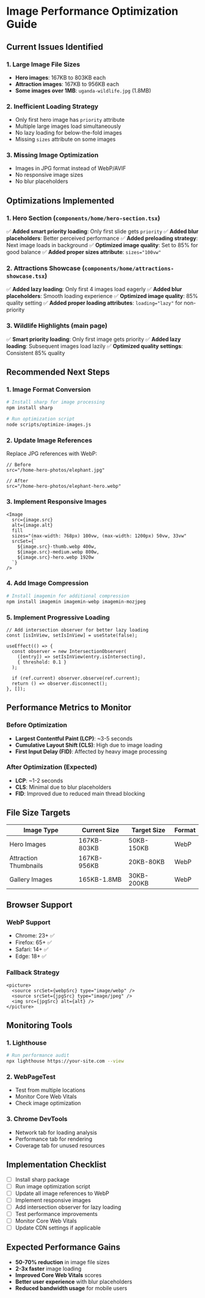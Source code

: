 # Image Performance Optimization Guide

## Current Issues Identified

### 1. Large Image File Sizes
- **Hero images**: 167KB to 803KB each
- **Attraction images**: 167KB to 956KB each  
- **Some images over 1MB**: `uganda-wildlife.jpg` (1.8MB)

### 2. Inefficient Loading Strategy
- Only first hero image has `priority` attribute
- Multiple large images load simultaneously
- No lazy loading for below-the-fold images
- Missing `sizes` attribute on some images

### 3. Missing Image Optimization
- Images in JPG format instead of WebP/AVIF
- No responsive image sizes
- No blur placeholders

## Optimizations Implemented

### 1. Hero Section (`components/home/hero-section.tsx`)
✅ **Added smart priority loading**: Only first slide gets `priority`
✅ **Added blur placeholders**: Better perceived performance
✅ **Added preloading strategy**: Next image loads in background
✅ **Optimized image quality**: Set to 85% for good balance
✅ **Added proper sizes attribute**: `sizes="100vw"`

### 2. Attractions Showcase (`components/home/attractions-showcase.tsx`)
✅ **Added lazy loading**: Only first 4 images load eagerly
✅ **Added blur placeholders**: Smooth loading experience
✅ **Optimized image quality**: 85% quality setting
✅ **Added proper loading attributes**: `loading="lazy"` for non-priority

### 3. Wildlife Highlights (main page)
✅ **Smart priority loading**: Only first image gets priority
✅ **Added lazy loading**: Subsequent images load lazily
✅ **Optimized quality settings**: Consistent 85% quality

## Recommended Next Steps

### 1. Image Format Conversion
```bash
# Install sharp for image processing
npm install sharp

# Run optimization script
node scripts/optimize-images.js
```

### 2. Update Image References
Replace JPG references with WebP:
```tsx
// Before
src="/home-hero-photos/elephant.jpg"

// After  
src="/home-hero-photos/elephant-hero.webp"
```

### 3. Implement Responsive Images
```tsx
<Image
  src={image.src}
  alt={image.alt}
  fill
  sizes="(max-width: 768px) 100vw, (max-width: 1200px) 50vw, 33vw"
  srcSet={`
    ${image.src}-thumb.webp 400w,
    ${image.src}-medium.webp 800w,
    ${image.src}-hero.webp 1920w
  `}
/>
```

### 4. Add Image Compression
```bash
# Install imagemin for additional compression
npm install imagemin imagemin-webp imagemin-mozjpeg
```

### 5. Implement Progressive Loading
```tsx
// Add intersection observer for better lazy loading
const [isInView, setIsInView] = useState(false);

useEffect(() => {
  const observer = new IntersectionObserver(
    ([entry]) => setIsInView(entry.isIntersecting),
    { threshold: 0.1 }
  );
  
  if (ref.current) observer.observe(ref.current);
  return () => observer.disconnect();
}, []);
```

## Performance Metrics to Monitor

### Before Optimization
- **Largest Contentful Paint (LCP)**: ~3-5 seconds
- **Cumulative Layout Shift (CLS)**: High due to image loading
- **First Input Delay (FID)**: Affected by heavy image processing

### After Optimization (Expected)
- **LCP**: ~1-2 seconds
- **CLS**: Minimal due to blur placeholders
- **FID**: Improved due to reduced main thread blocking

## File Size Targets

| Image Type | Current Size | Target Size | Format |
|------------|--------------|-------------|---------|
| Hero Images | 167KB-803KB | 50KB-150KB | WebP |
| Attraction Thumbnails | 167KB-956KB | 20KB-80KB | WebP |
| Gallery Images | 165KB-1.8MB | 30KB-200KB | WebP |

## Browser Support

### WebP Support
- Chrome: 23+ ✅
- Firefox: 65+ ✅  
- Safari: 14+ ✅
- Edge: 18+ ✅

### Fallback Strategy
```tsx
<picture>
  <source srcSet={webpSrc} type="image/webp" />
  <source srcSet={jpgSrc} type="image/jpeg" />
  <img src={jpgSrc} alt={alt} />
</picture>
```

## Monitoring Tools

### 1. Lighthouse
```bash
# Run performance audit
npx lighthouse https://your-site.com --view
```

### 2. WebPageTest
- Test from multiple locations
- Monitor Core Web Vitals
- Check image optimization

### 3. Chrome DevTools
- Network tab for loading analysis
- Performance tab for rendering
- Coverage tab for unused resources

## Implementation Checklist

- [ ] Install sharp package
- [ ] Run image optimization script
- [ ] Update all image references to WebP
- [ ] Implement responsive images
- [ ] Add intersection observer for lazy loading
- [ ] Test performance improvements
- [ ] Monitor Core Web Vitals
- [ ] Update CDN settings if applicable

## Expected Performance Gains

- **50-70% reduction** in image file sizes
- **2-3x faster** image loading
- **Improved Core Web Vitals** scores
- **Better user experience** with blur placeholders
- **Reduced bandwidth usage** for mobile users 